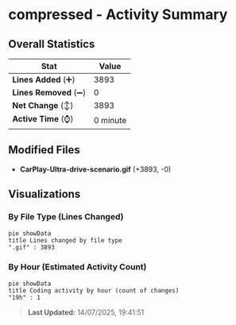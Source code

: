 # compressed - Activity Summary 

## Overall Statistics

| Stat                   | Value                                                             |
| ---------------------- | ----------------------------------------------------------------- |
| **Lines Added** (➕)   | 3893                                          |
| **Lines Removed** (➖) | 0                                        |
| **Net Change** (↕)    | 3893                |
| **Active Time** (⌚)   | 0 minute |


## Modified Files
- **CarPlay-Ultra-drive-scenario.gif** (+3893, -0)

## Visualizations

### By File Type (Lines Changed)

```mermaid
pie showData
title Lines changed by file type
".gif" : 3893
```

### By Hour (Estimated Activity Count)

```mermaid
pie showData
title Coding activity by hour (count of changes)
"19h" : 1
```


> **Last Updated:** 14/07/2025, 19:41:51